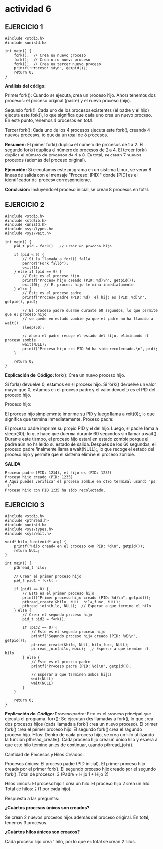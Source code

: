 # actividad 6 
## EJERCICIO 1

```
#include <stdio.h>
#include <unistd.h>

int main() {
    fork();  // Crea un nuevo proceso
    fork();  // Crea otro nuevo proceso
    fork();  // Crea un tercer nuevo proceso
    printf("Proceso: %d\n", getpid());
    return 0;
}

```
**Análisis del código:**

Primer fork(): Cuando se ejecuta, crea un proceso hijo. Ahora tenemos dos procesos: el proceso original (padre) y el nuevo proceso (hijo).

Segundo fork(): Cada uno de los procesos existentes (el padre y el hijo) ejecuta este fork(), lo que significa que cada uno crea un nuevo proceso. En este punto, tenemos 4 procesos en total.

Tercer fork(): Cada uno de los 4 procesos ejecuta este fork(), creando 4 nuevos procesos, lo que da un total de 8 procesos.

**Resumen:**
El primer fork() duplica el número de procesos de 1 a 2.
El segundo fork() duplica el número de procesos de 2 a 4.
El tercer fork() duplica el número de procesos de 4 a 8.
En total, se crean 7 nuevos procesos (además del proceso original).

**Ejecución:**
Si ejecutamos este programa en un sistema Linux, se veran 8 líneas de salida con el mensaje "Proceso: [PID]" donde [PID] es el identificador del proceso correspondiente.

**Conclusión:**
Incluyendo el proceso inicial, se crean 8 procesos en total.

## EJERCICIO 2

```
#include <stdio.h>
#include <stdlib.h>
#include <unistd.h>
#include <sys/types.h>
#include <sys/wait.h>

int main() {
    pid_t pid = fork();  // Crear un proceso hijo

    if (pid < 0) {
        // Si la llamada a fork() falla
        perror("Fork falló");
        exit(1);
    } else if (pid == 0) {
        // Este es el proceso hijo
        printf("Proceso hijo creado (PID: %d)\n", getpid());
        exit(0);  // El proceso hijo termina inmediatamente
    } else {
        // Este es el proceso padre
        printf("Proceso padre (PID: %d), el hijo es (PID: %d)\n", getpid(), pid);

        // El proceso padre duerme durante 60 segundos, lo que permite que el proceso hijo
        // se quede en estado zombie ya que el padre no ha llamado a wait().
        sleep(60);

        // Ahora el padre recoge el estado del hijo, eliminando el proceso zombie
        wait(NULL);
        printf("Proceso hijo con PID %d ha sido recolectado.\n", pid);
    }

    return 0;
}

```
**Explicación del Código:**
fork(): Crea un nuevo proceso hijo.

Si fork() devuelve 0, estamos en el proceso hijo.
Si fork() devuelve un valor mayor que 0, estamos en el proceso padre y el valor devuelto es el PID del proceso hijo.

Proceso hijo:

El proceso hijo simplemente imprime su PID y luego llama a exit(0);, lo que significa que termina inmediatamente.
Proceso padre:

El proceso padre imprime su propio PID y el del hijo. Luego, el padre llama a sleep(60); lo que hace que duerma durante 60 segundos sin llamar a wait(). Durante este tiempo, el proceso hijo estará en estado zombie porque el padre aún no ha leído su estado de salida.
Después de los 60 segundos, el proceso padre finalmente llama a wait(NULL);, lo que recoge el estado del proceso hijo y permite que el sistema elimine el proceso zombie.

**SALIDA**
```
Proceso padre (PID: 1234), el hijo es (PID: 1235)
Proceso hijo creado (PID: 1235)
# Aquí puedes verificar el proceso zombie en otro terminal usando 'ps -l'
Proceso hijo con PID 1235 ha sido recolectado.

```
## EJERCICIO 3

```
#include <stdio.h>
#include <pthread.h>
#include <unistd.h>
#include <sys/types.h>
#include <sys/wait.h>

void* hilo_func(void* arg) {
    printf("Hilo creado en el proceso con PID: %d\n", getpid());
    return NULL;
}

int main() {
    pthread_t hilo;

    // Crear el primer proceso hijo
    pid_t pid1 = fork();

    if (pid1 == 0) {
        // Este es el primer proceso hijo
        printf("Primer proceso hijo creado (PID: %d)\n", getpid());
        pthread_create(&hilo, NULL, hilo_func, NULL);
        pthread_join(hilo, NULL);  // Esperar a que termine el hilo
    } else {
        // Crear el segundo proceso hijo
        pid_t pid2 = fork();

        if (pid2 == 0) {
            // Este es el segundo proceso hijo
            printf("Segundo proceso hijo creado (PID: %d)\n", getpid());
            pthread_create(&hilo, NULL, hilo_func, NULL);
            pthread_join(hilo, NULL);  // Esperar a que termine el hilo
        } else {
            // Este es el proceso padre
            printf("Proceso padre (PID: %d)\n", getpid());

            // Esperar a que terminen ambos hijos
            wait(NULL);
            wait(NULL);
        }
    }

    return 0;
}

```
**Explicación del Código:**
Proceso padre: Este es el proceso principal que ejecuta el programa.
fork():
Se ejecutan dos llamadas a fork(), lo que crea dos procesos hijos (cada llamada a fork() crea un nuevo proceso).
El primer fork() crea el primer proceso hijo.
El segundo fork() crea el segundo proceso hijo.
Hilos: Dentro de cada proceso hijo, se crea un hilo utilizando la función pthread_create().
Cada proceso hijo crea un único hilo y espera a que este hilo termine antes de continuar, usando pthread_join().

Cantidad de Procesos y Hilos Creados:

Procesos únicos:
El proceso padre (PID inicial).
El primer proceso hijo creado por el primer fork().
El segundo proceso hijo creado por el segundo fork().
Total de procesos: 3 (Padre + Hijo 1 + Hijo 2).

Hilos únicos:
El proceso hijo 1 crea un hilo.
El proceso hijo 2 crea un hilo.
Total de hilos: 2 (1 por cada hijo).

Respuesta a las preguntas:

**¿Cuántos procesos únicos son creados?**

Se crean 2 nuevos procesos hijos además del proceso original. En total, tenemos 3 procesos.

**¿Cuántos hilos únicos son creados?**

Cada proceso hijo crea 1 hilo, por lo que en total se crean 2 hilos.